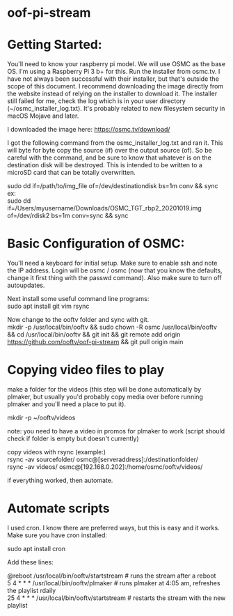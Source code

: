 # oof-pi-stream

# Getting Started:

You'll need to know your raspberry pi model. We will use OSMC as the base OS. I'm using a Raspberry Pi 3 b+ for this. Run the installer from osmc.tv. I have not always been successful with their installer, but that's outside the scope of this document. I recommend downloading the image directly from the website instead of relying on the installer to download it. The installer still failed for me, check the log which is in your user directory (~/osmc_installer_log.txt). It's probably related to new filesystem security in macOS Mojave and later.

I downloaded the image here:
https://osmc.tv/download/

I got the following command from the osmc_installer_log.txt and ran it. This will byte for byte copy the source (if) over the output source (of). So be careful with the command, and be sure to know that whatever is on the destination disk will be destroyed. This is intended to be written to a microSD card that can be totally overwritten.  

sudo dd if=/path/to/img_file of=/dev/destinationdisk bs=1m conv && sync  
ex:  
sudo dd if=/Users/myusername/Downloads/OSMC_TGT_rbp2_20201019.img of=/dev/rdisk2 bs=1m conv=sync && sync  
 
# Basic Configuration of OSMC:
You'll need a keyboard for initial setup. Make sure to enable ssh and note the IP address. Login will be osmc / osmc (now that you know the defaults, change it first thing with the passwd command). Also make sure to turn off autoupdates.  

Next install some useful command line programs:  
sudo apt install git vim rsync

Now change to the ooftv folder and sync with git.  
mkdir -p /usr/local/bin/ooftv && sudo chown -R osmc /usr/local/bin/ooftv && cd /usr/local/bin/ooftv && git init && git remote add origin https://github.com/ooftv/oof-pi-stream && git pull origin main  

# Copying video files to play
make a folder for the videos (this step will be done automatically by plmaker, but usually you'd probably copy media over before running plmaker and you'll need a place to put it). 

mkdir -p ~/ooftv/videos  

note: you need to have a video in promos for plmaker to work (script should check if folder is empty but doesn't currently)

copy videos with rsync (example:)  
rsync -av sourcefolder/ osmc@[serveraddress]:/destinationfolder/  
rsync -av videos/ osmc@[192.168.0.202]:/home/osmc/ooftv/videos/  

if everything worked, then automate. 

# Automate scripts

I used cron. I know there are preferred ways, but this is easy and it works. Make sure you have cron installed:

sudo apt install cron

Add these lines:

@reboot /usr/local/bin/ooftv/startstream # runs the stream after a reboot  
5 4 * * * /usr/local/bin/ooftv/plmaker # runs plmaker at 4:05 am, refreshes the playlist rdaily  
25 4 * * * /usr/local/bin/ooftv/startstream # restarts the stream with the new playlist  

